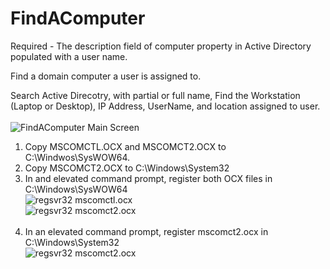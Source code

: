 # FindAComputer
Required - The description field of computer property in Active Directory populated with a user name.</br>

Find a domain computer a user is assigned to.</br>

Search Active Direcotry, with partial or full name, Find the Workstation (Laptop or Desktop), IP Address, UserName, and location assigned to user. </br></br>
![FindAComputer Main Screen](https://github.com/JohnBWilloughby/images/blob/main/FindAComputer.jpg) </br>


1. Copy MSCOMCTL.OCX and MSCOMCT2.OCX to C:\Windwos\SysWOW64.</br>
2. Copy MSCOMCT2.OCX to C:\Windows\System32</br>
3. In and elevated command prompt, register both OCX files in C:\Windows\SysWOW64</br>
![regsvr32 mscomctl.ocx](https://github.com/JohnBWilloughby/images/blob/main/regsvr32.jpg)</br>
![regsvr32 mscomct2.ocx](https://github.com/JohnBWilloughby/images/blob/main/regsvr32.1.jpg)</br></br>
4. In an elevated command prompt, register mscomct2.ocx in C:\Windows\System32</br>
![regsvr32 mscomct2.ocx](https://github.com/JohnBWilloughby/images/blob/main/regsvr32.2.jpg)</br>



